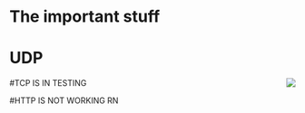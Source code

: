 # The important stuff

# UDP 
[<img src="[https://hosted.weblate.org/widgets/blur-my-shell/-/blur-my-shell/multi-auto.svg](https://github.com/transcrimee/FurFex-multi-purpose-tools-WIP/blob/Unsure/screenshots/Ca3113221ture.JPG)" align="right">](](https://github.com/transcrimee/FurFex-multi-purpose-tools-WIP/blob/Unsure/screenshots/Ca3113221ture.JPG))
#TCP IS IN TESTING

#HTTP IS NOT WORKING RN

